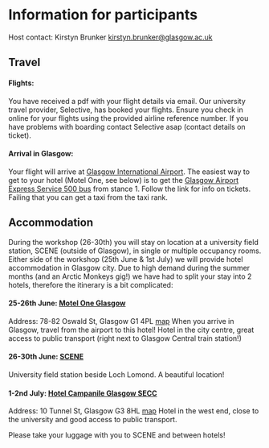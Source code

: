 # Information for participants

Host contact: Kirstyn Brunker kirstyn.brunker@glasgow.ac.uk

## Travel

#### Flights:
You have received a pdf with your flight details via email. Our university travel provider, Selective, has booked your flights. Ensure you check in online for your flights using the provided airline reference number. If you have problems with boarding contact Selective asap (contact details on ticket).

#### Arrival in Glasgow: 
Your flight will arrive at [Glasgow International Airport](https://www.glasgowairport.com/). The easiest way to get to your hotel (Motel One, see below) is to get the [Glasgow Airport Express Service 500 bus](https://www.glasgowairport.com/to-and-from/bus/) from stance 1. Follow the link for info on tickets. Failing that you can get a taxi from the taxi rank.

## Accommodation

During the workshop (26-30th) you will stay on location at a university field station, SCENE (outside of Glasgow), in single or multiple occupancy rooms. Either side of the workshop (25th June & 1st July) we will provide hotel accommodation in Glasgow city. Due to high demand during the summer months (and an Arctic Monkeys gig!) we have had to split your stay into 2 hotels, therefore the itinerary is a bit complicated: 

#### 25-26th June: [Motel One Glasgow](https://www.motel-one.com/en/hotels/glasgow/hotel-glasgow/) 
Address: 78-82 Oswald St, Glasgow G1 4PL [map](https://www.google.com/maps/place/Motel+One/@55.859211,-4.2853997,17z/data=!4m9!3m8!1s0x4888469c3b4faced:0xbbdada611fdf447!5m2!4m1!1i2!8m2!3d55.8583001!4d-4.2595688!16s%2Fg%2F11f4ppgx9m?entry=ttu)
When you arrive in Glasgow, travel from the airport to this hotel! Hotel in the city centre, great access to public transport (right next to Glasgow Central train station!)
#### 26-30th June: [SCENE](https://www.gla.ac.uk/research/az/scene/)
University field station beside Loch Lomond. A beautiful location!
#### 1-2nd July: [Hotel Campanile Glasgow SECC](https://glasgow.campanile.com/en-us/)
Address: 10 Tunnel St, Glasgow G3 8HL [map](https://www.google.com/maps/place/Campanile+Glasgow+SECC-Hydro+Hotel/@55.859211,-4.2853997,17z/data=!3m1!4b1!4m9!3m8!1s0x4888467fd0455cad:0x440ff7f44b7cb167!5m2!4m1!1i2!8m2!3d55.859211!4d-4.283211!16s%2Fg%2F1tgc92nq?entry=ttu)
Hotel in the west end, close to the university and good access to public transport.

Please take your luggage with you to SCENE and between hotels!

